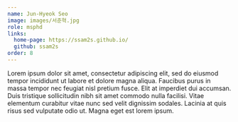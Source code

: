 ```yaml
---
name: Jun-Hyeok Seo
image: images/서준혁.jpg
role: msphd
links:
  home-page: https://ssam2s.github.io/
  github: ssam2s
order: 8
---
```


Lorem ipsum dolor sit amet, consectetur adipiscing elit, sed do eiusmod tempor incididunt ut labore et dolore magna aliqua.
Faucibus purus in massa tempor nec feugiat nisl pretium fusce.
Elit at imperdiet dui accumsan.
Duis tristique sollicitudin nibh sit amet commodo nulla facilisi.
Vitae elementum curabitur vitae nunc sed velit dignissim sodales.
Lacinia at quis risus sed vulputate odio ut.
Magna eget est lorem ipsum.
